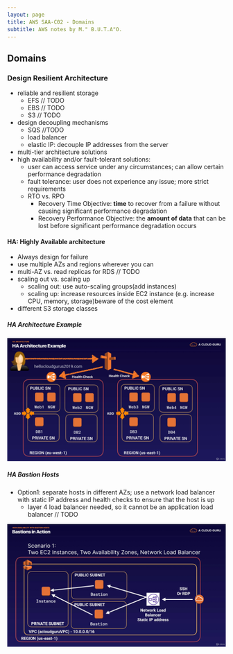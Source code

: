```yaml
---
layout: page
title: AWS SAA-C02 - Domains
subtitle: AWS notes by M." B.U.T.A"O.
---
```


## Domains

### Design Resilient Architecture

- reliable and resilient storage
  - EFS // TODO
  - EBS // TODO
  - S3 // TODO
- design decoupling mechanisms
  - SQS //TODO
  - load balancer
  - elastic IP: decouple IP addresses from the server
- multi-tier architecture solutions
- high availability and/or fault-tolerant solutions:
  - user can access service under any circumstances; can allow certain performance degradation
  - fault tolerance: user does not experience any issue; more strict requirements
  - RTO vs. RPO
    - Recovery Time Objective: **time** to recover from a failure without causing significant performance degradation
    - Recovery Performance Objective: the **amount of data** that can be lost before significant performance degradation occurs

#### HA: Highly Available architecture

- Always design for failure
- use multiple AZs and regions wherever you can
- multi-AZ vs. read replicas for RDS // TODO
- scaling out vs. scaling up
  - scaling out: use auto-scaling groups(add instances)
  - scaling up: increase resources inside EC2 instance (e.g. increase CPU, memory, storage)beware of the cost element
- different S3 storage classes

##### HA Architecture Example

![HA example](pic/HA_example.png)

##### HA Bastion Hosts

- Option1: separate hosts in different AZs; use a network load balancer with static IP address and health checks to ensure that the host is up
  - layer 4 load balancer needed, so it cannot be an application load balancer // TODO
  
![HA Bastion Hosts](pic/HA_bastion_1.png)